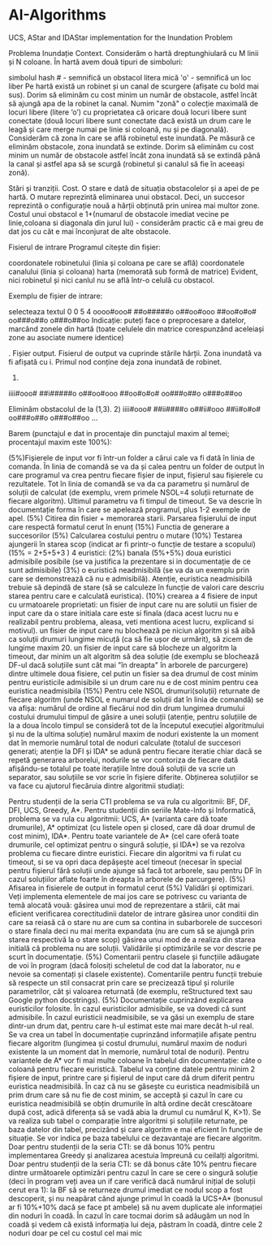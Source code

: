 # AI-Algorithms
 UCS, AStar and IDAStar implementation for the Inundation Problem


Problema Inundație
Context.
Considerăm o hartă dreptunghiulară cu M linii și N coloane. În hartă avem două tipuri de simboluri:

simbolul hash # - semnifică un obstacol
litera mică 'o' - semnifică un loc liber
Pe hartă există un robinet și un canal de scurgere (afișate cu bold mai sus). Dorim să eliminăm cu cost minim un număr de obstacole, astfel încât să ajungă apa de la robinet la canal. Numim "zonă" o colecție maximală de locuri libere (litere ‘o’) cu proprietatea că oricare două locuri libere sunt conectate (două locuri libere sunt conectate dacă există un drum care le leagă și care merge numai pe linie si coloană, nu și pe diagonală). Considerăm că zona în care se află robinetul este inundată. Pe măsură ce eliminăm obstacole, zona inundată se extinde. Dorim să eliminăm cu cost minim un număr de obstacole astfel încât zona inundată să se extindă până la canal și astfel apa să se scurgă (robinetul și canalul să fie în aceeași zonă).

Stări și tranziții. Cost.
O stare e dată de situația obstacolelor și a apei de pe hartă. O mutare reprezintă eliminarea unui obstacol. Deci, un succesor reprezintă o configurație nouă a hărții obținută prin unirea mai multor zone. Costul unui obstacol e 1+(numarul de obstacole imediat vecine pe linie,coloana si diagonala din jurul lui) - considerăm practic că e mai greu de dat jos cu cât e mai înconjurat de alte obstacole.

Fisierul de intrare
Programul citește din fișier:

coordonatele robinetului (linia și coloana pe care se află)
coordonatele canalului (linia și coloana)
harta (memorată sub formă de matrice)
Evident, nici robinetul și nici canlul nu se află într-o celulă cu obstacol.

Exemplu de fișier de intrare:

selecteaza textul
0 0
5 4
oooo#ooo#
##o#####o
o##oo#ooo
##oo#o#o#
oo###o##o
o###o##oo
Indicație: puteți face o preprocesare a datelor, marcând zonele din hartă (toate celulele din matrice corespunzând aceleiași zone au asociate numere identice)

.
Fișier output.
Fisierul de output va cuprinde stările hărții. Zona inundată va fi afișată cu i. Primul nod conține deja zona inundată de robinet.

1)
iiii#ooo#
##i#####o
o##oo#ooo
##oo#o#o#
oo###o##o
o###o##oo

Eliminăm obstacolul de la (1,3).
2)
iiii#ooo#
##ii####o
o##ii#ooo
##ii#o#o#
oo###o##o
o###o##oo
...





Barem (punctajul e dat in procentaje din punctajul maxim al temei; procentajul maxim este 100%):

(5%)Fișierele de input vor fi într-un folder a cărui cale va fi dată în linia de comanda. În linia de comandă se va da și calea pentru un folder de output în care programul va crea pentru fiecare fișier de input, fișierul sau fișierele cu rezultatele. Tot în linia de comandă se va da ca parametru și numărul de soluții de calculat (de exemplu, vrem primele NSOL=4 soluții returnate de fiecare algoritm). Ultimul parametru va fi timpul de timeout. Se va descrie în documentație forma în care se apelează programul, plus 1-2 exemple de apel.
(5%) Citirea din fisier + memorarea starii. Parsarea fișierului de input care respectă formatul cerut în enunț
(15%) Functia de generare a succesorilor
(5%) Calcularea costului pentru o mutare
(10%) Testarea ajungerii în starea scop (indicat ar fi printr-o funcție de testare a scopului)
(15% = 2+5+5+3 ) 4 euristici:
(2%) banala
(5%+5%) doua euristici admisibile posibile (se va justifica la prezentare si in documentație de ce sunt admisibile)
(3%) o euristică neadmisibilă (se va da un exemplu prin care se demonstrează că nu e admisibilă). Atenție, euristica neadmisibilă trebuie să depindă de stare (să se calculeze în funcție de valori care descriu starea pentru care e calculată euristica).
(10%) crearea a 4 fisiere de input cu urmatoarele proprietati:
un fisier de input care nu are solutii
un fisier de input care da o stare initiala care este si finala (daca acest lucru nu e realizabil pentru problema, aleasa, veti mentiona acest lucru, explicand si motivul).
un fisier de input care nu blochează pe niciun algoritm și să aibă ca soluții drumuri lungime micuță (ca să fie ușor de urmărit), să zicem de lungime maxim 20.
un fisier de input care să blocheze un algoritm la timeout, dar minim un alt algoritm să dea soluție (de exemplu se blochează DF-ul dacă soluțiile sunt cât mai "în dreapta" în arborele de parcurgere)
dintre ultimele doua fisiere, cel putin un fisier sa dea drumul de cost minim pentru euristicile admisibile si un drum care nu e de cost minim pentru cea euristica neadmisibila
(15%) Pentru cele NSOL drumuri(soluții) returnate de fiecare algoritm (unde NSOL e numarul de soluții dat în linia de comandă) se va afișa:
numărul de ordine al fiecărui nod din drum
lungimea drumului
costului drumului
timpul de găsire a unei soluții (atenție, pentru soluțiile de la a doua încolo timpul se consideră tot de la începutul execuției algoritmului și nu de la ultima soluție)
numărul maxim de noduri existente la un moment dat în memorie
numărul total de noduri calculate (totalul de succesori generati; atenție la DFI și IDA* se adună pentru fiecare iteratie chiar dacă se repetă generarea arborelui, nodurile se vor contoriza de fiecare dată afișându-se totalul pe toate iterațiile
între două soluții de va scrie un separator, sau soluțiile se vor scrie în fișiere diferite.
Obținerea soluțiilor se va face cu ajutorul fiecăruia dintre algoritmii studiați:

Pentru studenții de la seria CTI problema se va rula cu algoritmii: BF, DF, DFI, UCS, Greedy, A*.
Pentru studenții din seriile Mate-Info și Informatică, problema se va rula cu algoritmii: UCS, A* (varianta care dă toate drumurile), A* optimizat (cu listele open și closed, care dă doar drumul de cost minim), IDA*.
Pentru toate variantele de A* (cel care oferă toate drumurile, cel optimizat pentru o singură soluție, și IDA*) se va rezolva problema cu fiecare dintre euristici. Fiecare din algoritmi va fi rulat cu timeout, si se va opri daca depășește acel timeout (necesar în special pentru fișierul fără soluții unde ajunge să facă tot arborele, sau pentru DF în cazul soluțiilor aflate foarte în dreapta în arborele de parcurgere).
(5%) Afisarea in fisierele de output in formatul cerut
(5%) Validări și optimizari. Veți implementa elementele de mai jos care se potrivesc cu varianta de temă alocată vouă:
găsirea unui mod de reprezentare a stării, cât mai eficient
verificarea corectitudinii datelor de intrare
găsirea unor conditii din care sa reiasă că o stare nu are cum sa contina in subarborele de succesori o stare finala deci nu mai merita expandata (nu are cum să se ajungă prin starea respectivă la o stare scop)
găsirea unui mod de a realiza din starea initială că problema nu are soluții. Validările și optimizările se vor descrie pe scurt în documentație.
(5%) Comentarii pentru clasele și funcțiile adăugate de voi în program (dacă folosiți scheletul de cod dat la laborator, nu e nevoie sa comentați și clasele existente). Comentariile pentru funcții trebuie să respecte un stil consacrat prin care se precizează tipul și rolurile parametrilor, căt și valoarea returnată (de exemplu, reStructured text sau Google python docstrings).
(5%) Documentație cuprinzând explicarea euristicilor folosite. În cazul euristicilor admisibile, se va dovedi că sunt admisibile. În cazul euristicii neadmisibile, se va găsi un exemplu de stare dintr-un drum dat, pentru care h-ul estimat este mai mare decât h-ul real. Se va crea un tabel în documentație cuprinzând informațiile afișate pentru fiecare algoritm (lungimea și costul drumului, numărul maxim de noduri existente la un moment dat în memorie, numărul total de noduri). Pentru variantele de A* vor fi mai multe coloane în tabelul din documentație: câte o coloană pentru fiecare euristică. Tabelul va conține datele pentru minim 2 fișiere de input, printre care și fișierul de input care dă drum diferit pentru euristica neadmisibilă. În caz că nu se găsește cu euristica neadmisibilă un prim drum care să nu fie de cost minim, se acceptă și cazul în care cu euristica neadmisibilă se obțin drumurile în altă ordine decât crescătoare după cost, adică diferența să se vadă abia la drumul cu numărul K, K>1). Se va realiza sub tabel o comparație între algoritmi și soluțiile returnate, pe baza datelor din tabel, precizând și care algoritm e mai eficient în funcție de situație. Se vor indica pe baza tabelului ce dezavantaje are fiecare algoritm.
Doar pentru studenții de la seria CTI: se dă bonus 10% pentru implementarea Greedy și analizarea acestuia împreună cu ceilalți algoritmi.
Doar pentru studenții de la seria CTI: se dă bonus câte 10% pentru fiecare dintre următoarele optimizări pentru cazul în care se cere o singură soluție (deci în program veți avea un if care verifică dacă numărul inițial de soluții cerut era 1):
la BF să se returneze drumul imediat ce nodul scop a fost descoperit, și nu neapărat când ajunge primul în coadă
la UCS+A* (bonusul ar fi 10%+10% dacă se face pt ambele) să nu avem duplicate ale informației din noduri în coadă. În cazul în care tocmai dorim să adăugăm un nod în coadă și vedem că există informația lui deja, păstram în coadă, dintre cele 2 noduri doar pe cel cu costul cel mai mic